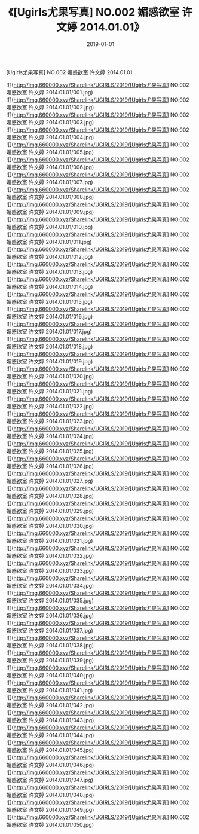 ﻿---
layout: post
title:  《[Ugirls尤果写真] NO.002 媚惑欲室 许文婷 2014.01.01》
date:   2019-01-01
img: http://img.660000.xyz/Sharelink/UGIRLS/2019/[Ugirls尤果写真] NO.002 媚惑欲室 许文婷 2014.01.01/000.jpg
categories: [美女, 清纯, 唯美]
---

[Ugirls尤果写真] NO.002 媚惑欲室 许文婷 2014.01.01

 ![](http://img.660000.xyz/Sharelink/UGIRLS/2019/[Ugirls尤果写真] NO.002 媚惑欲室 许文婷 2014.01.01/001.jpg) <br>![](http://img.660000.xyz/Sharelink/UGIRLS/2019/[Ugirls尤果写真] NO.002 媚惑欲室 许文婷 2014.01.01/002.jpg) <br>![](http://img.660000.xyz/Sharelink/UGIRLS/2019/[Ugirls尤果写真] NO.002 媚惑欲室 许文婷 2014.01.01/003.jpg) <br>![](http://img.660000.xyz/Sharelink/UGIRLS/2019/[Ugirls尤果写真] NO.002 媚惑欲室 许文婷 2014.01.01/004.jpg) <br>![](http://img.660000.xyz/Sharelink/UGIRLS/2019/[Ugirls尤果写真] NO.002 媚惑欲室 许文婷 2014.01.01/005.jpg) <br>![](http://img.660000.xyz/Sharelink/UGIRLS/2019/[Ugirls尤果写真] NO.002 媚惑欲室 许文婷 2014.01.01/006.jpg) <br>![](http://img.660000.xyz/Sharelink/UGIRLS/2019/[Ugirls尤果写真] NO.002 媚惑欲室 许文婷 2014.01.01/007.jpg) <br>![](http://img.660000.xyz/Sharelink/UGIRLS/2019/[Ugirls尤果写真] NO.002 媚惑欲室 许文婷 2014.01.01/008.jpg) <br>![](http://img.660000.xyz/Sharelink/UGIRLS/2019/[Ugirls尤果写真] NO.002 媚惑欲室 许文婷 2014.01.01/009.jpg) <br>![](http://img.660000.xyz/Sharelink/UGIRLS/2019/[Ugirls尤果写真] NO.002 媚惑欲室 许文婷 2014.01.01/010.jpg) <br>![](http://img.660000.xyz/Sharelink/UGIRLS/2019/[Ugirls尤果写真] NO.002 媚惑欲室 许文婷 2014.01.01/011.jpg) <br>![](http://img.660000.xyz/Sharelink/UGIRLS/2019/[Ugirls尤果写真] NO.002 媚惑欲室 许文婷 2014.01.01/012.jpg) <br>![](http://img.660000.xyz/Sharelink/UGIRLS/2019/[Ugirls尤果写真] NO.002 媚惑欲室 许文婷 2014.01.01/013.jpg) <br>![](http://img.660000.xyz/Sharelink/UGIRLS/2019/[Ugirls尤果写真] NO.002 媚惑欲室 许文婷 2014.01.01/014.jpg) <br>![](http://img.660000.xyz/Sharelink/UGIRLS/2019/[Ugirls尤果写真] NO.002 媚惑欲室 许文婷 2014.01.01/015.jpg) <br>![](http://img.660000.xyz/Sharelink/UGIRLS/2019/[Ugirls尤果写真] NO.002 媚惑欲室 许文婷 2014.01.01/016.jpg) <br>![](http://img.660000.xyz/Sharelink/UGIRLS/2019/[Ugirls尤果写真] NO.002 媚惑欲室 许文婷 2014.01.01/017.jpg) <br>![](http://img.660000.xyz/Sharelink/UGIRLS/2019/[Ugirls尤果写真] NO.002 媚惑欲室 许文婷 2014.01.01/018.jpg) <br>![](http://img.660000.xyz/Sharelink/UGIRLS/2019/[Ugirls尤果写真] NO.002 媚惑欲室 许文婷 2014.01.01/019.jpg) <br>![](http://img.660000.xyz/Sharelink/UGIRLS/2019/[Ugirls尤果写真] NO.002 媚惑欲室 许文婷 2014.01.01/020.jpg) <br>![](http://img.660000.xyz/Sharelink/UGIRLS/2019/[Ugirls尤果写真] NO.002 媚惑欲室 许文婷 2014.01.01/021.jpg) <br>![](http://img.660000.xyz/Sharelink/UGIRLS/2019/[Ugirls尤果写真] NO.002 媚惑欲室 许文婷 2014.01.01/022.jpg) <br>![](http://img.660000.xyz/Sharelink/UGIRLS/2019/[Ugirls尤果写真] NO.002 媚惑欲室 许文婷 2014.01.01/023.jpg) <br>![](http://img.660000.xyz/Sharelink/UGIRLS/2019/[Ugirls尤果写真] NO.002 媚惑欲室 许文婷 2014.01.01/024.jpg) <br>![](http://img.660000.xyz/Sharelink/UGIRLS/2019/[Ugirls尤果写真] NO.002 媚惑欲室 许文婷 2014.01.01/025.jpg) <br>![](http://img.660000.xyz/Sharelink/UGIRLS/2019/[Ugirls尤果写真] NO.002 媚惑欲室 许文婷 2014.01.01/026.jpg) <br>![](http://img.660000.xyz/Sharelink/UGIRLS/2019/[Ugirls尤果写真] NO.002 媚惑欲室 许文婷 2014.01.01/027.jpg) <br>![](http://img.660000.xyz/Sharelink/UGIRLS/2019/[Ugirls尤果写真] NO.002 媚惑欲室 许文婷 2014.01.01/028.jpg) <br>![](http://img.660000.xyz/Sharelink/UGIRLS/2019/[Ugirls尤果写真] NO.002 媚惑欲室 许文婷 2014.01.01/029.jpg) <br>![](http://img.660000.xyz/Sharelink/UGIRLS/2019/[Ugirls尤果写真] NO.002 媚惑欲室 许文婷 2014.01.01/030.jpg) <br>![](http://img.660000.xyz/Sharelink/UGIRLS/2019/[Ugirls尤果写真] NO.002 媚惑欲室 许文婷 2014.01.01/031.jpg) <br>![](http://img.660000.xyz/Sharelink/UGIRLS/2019/[Ugirls尤果写真] NO.002 媚惑欲室 许文婷 2014.01.01/032.jpg) <br>![](http://img.660000.xyz/Sharelink/UGIRLS/2019/[Ugirls尤果写真] NO.002 媚惑欲室 许文婷 2014.01.01/033.jpg) <br>![](http://img.660000.xyz/Sharelink/UGIRLS/2019/[Ugirls尤果写真] NO.002 媚惑欲室 许文婷 2014.01.01/034.jpg) <br>![](http://img.660000.xyz/Sharelink/UGIRLS/2019/[Ugirls尤果写真] NO.002 媚惑欲室 许文婷 2014.01.01/035.jpg) <br>![](http://img.660000.xyz/Sharelink/UGIRLS/2019/[Ugirls尤果写真] NO.002 媚惑欲室 许文婷 2014.01.01/036.jpg) <br>![](http://img.660000.xyz/Sharelink/UGIRLS/2019/[Ugirls尤果写真] NO.002 媚惑欲室 许文婷 2014.01.01/037.jpg) <br>![](http://img.660000.xyz/Sharelink/UGIRLS/2019/[Ugirls尤果写真] NO.002 媚惑欲室 许文婷 2014.01.01/038.jpg) <br>![](http://img.660000.xyz/Sharelink/UGIRLS/2019/[Ugirls尤果写真] NO.002 媚惑欲室 许文婷 2014.01.01/039.jpg) <br>![](http://img.660000.xyz/Sharelink/UGIRLS/2019/[Ugirls尤果写真] NO.002 媚惑欲室 许文婷 2014.01.01/040.jpg) <br>![](http://img.660000.xyz/Sharelink/UGIRLS/2019/[Ugirls尤果写真] NO.002 媚惑欲室 许文婷 2014.01.01/041.jpg) <br>![](http://img.660000.xyz/Sharelink/UGIRLS/2019/[Ugirls尤果写真] NO.002 媚惑欲室 许文婷 2014.01.01/042.jpg) <br>![](http://img.660000.xyz/Sharelink/UGIRLS/2019/[Ugirls尤果写真] NO.002 媚惑欲室 许文婷 2014.01.01/043.jpg) <br>![](http://img.660000.xyz/Sharelink/UGIRLS/2019/[Ugirls尤果写真] NO.002 媚惑欲室 许文婷 2014.01.01/044.jpg) <br>![](http://img.660000.xyz/Sharelink/UGIRLS/2019/[Ugirls尤果写真] NO.002 媚惑欲室 许文婷 2014.01.01/045.jpg) <br>![](http://img.660000.xyz/Sharelink/UGIRLS/2019/[Ugirls尤果写真] NO.002 媚惑欲室 许文婷 2014.01.01/046.jpg) <br>![](http://img.660000.xyz/Sharelink/UGIRLS/2019/[Ugirls尤果写真] NO.002 媚惑欲室 许文婷 2014.01.01/047.jpg) <br>![](http://img.660000.xyz/Sharelink/UGIRLS/2019/[Ugirls尤果写真] NO.002 媚惑欲室 许文婷 2014.01.01/048.jpg) <br>![](http://img.660000.xyz/Sharelink/UGIRLS/2019/[Ugirls尤果写真] NO.002 媚惑欲室 许文婷 2014.01.01/049.jpg) <br>![](http://img.660000.xyz/Sharelink/UGIRLS/2019/[Ugirls尤果写真] NO.002 媚惑欲室 许文婷 2014.01.01/050.jpg) <br>